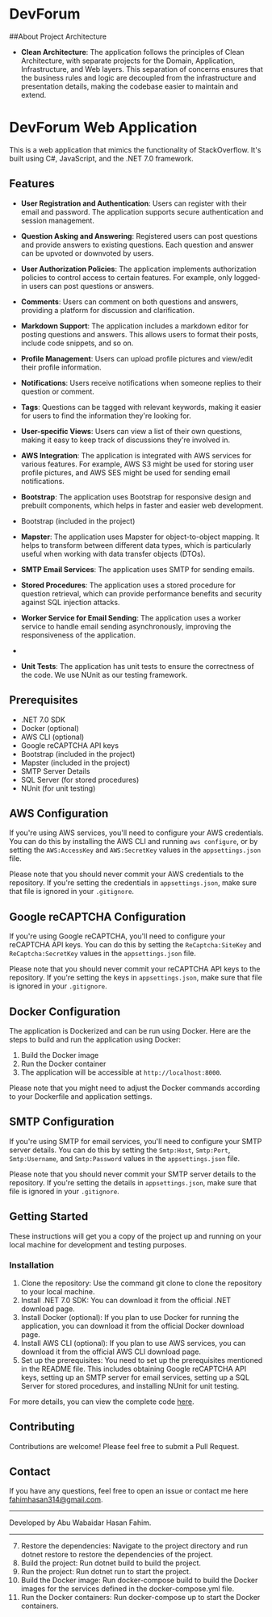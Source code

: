 # DevForum

##About Project Architecture

- **Clean Architecture**: The application follows the principles of Clean Architecture, with separate projects for the Domain, Application, Infrastructure, and Web layers. This separation of concerns ensures that the business rules and logic are decoupled from the infrastructure and presentation details, making the codebase easier to maintain and extend.

# DevForum Web Application

This is a web application that mimics the functionality of StackOverflow. It's built using C#, JavaScript, and the .NET 7.0 framework.

## Features

- **User Registration and Authentication**: Users can register with their email and password. The application supports secure authentication and session management.

- **Question Asking and Answering**: Registered users can post questions and provide answers to existing questions. Each question and answer can be upvoted or downvoted by users.

- **User Authorization Policies**: The application implements authorization policies to control access to certain features. For example, only logged-in users can post questions or answers.

- **Comments**: Users can comment on both questions and answers, providing a platform for discussion and clarification.

- **Markdown Support**: The application includes a markdown editor for posting questions and answers. This allows users to format their posts, include code snippets, and so on.

- **Profile Management**: Users can upload profile pictures and view/edit their profile information.

- **Notifications**: Users receive notifications when someone replies to their question or comment.

- **Tags**: Questions can be tagged with relevant keywords, making it easier for users to find the information they're looking for.

- **User-specific Views**: Users can view a list of their own questions, making it easy to keep track of discussions they're involved in.
  
- **AWS Integration**: The application is integrated with AWS services for various features. For example, AWS S3 might be used for storing user profile pictures, and AWS SES might be used for sending email notifications.
 
- **Bootstrap**: The application uses Bootstrap for responsive design and prebuilt components, which helps in faster and easier web development.
  
-  Bootstrap (included in the project)
  
- **Mapster**: The application uses Mapster for object-to-object mapping. It helps to transform between different data types, which is particularly useful when working with data transfer objects (DTOs).
  
- **SMTP Email Services**: The application uses SMTP for sending emails.
  
- **Stored Procedures**: The application uses a stored procedure for question retrieval, which can provide performance benefits and security against SQL injection attacks.

- **Worker Service for Email Sending**: The application uses a worker service to handle email sending asynchronously, improving the responsiveness of the application.
- 
- **Unit Tests**: The application has unit tests to ensure the correctness of the code. We use NUnit as our testing framework.

## Prerequisites

- .NET 7.0 SDK
- Docker (optional)
- AWS CLI (optional)
- Google reCAPTCHA API keys
- Bootstrap (included in the project)
- Mapster (included in the project)
- SMTP Server Details
- SQL Server (for stored procedures)
- NUnit (for unit testing)

## AWS Configuration

If you're using AWS services, you'll need to configure your AWS credentials. You can do this by installing the AWS CLI and running `aws configure`, or by setting the `AWS:AccessKey` and `AWS:SecretKey` values in the `appsettings.json` file.

Please note that you should never commit your AWS credentials to the repository. If you're setting the credentials in `appsettings.json`, make sure that file is ignored in your `.gitignore`.

## Google reCAPTCHA Configuration

If you're using Google reCAPTCHA, you'll need to configure your reCAPTCHA API keys. You can do this by setting the `ReCaptcha:SiteKey` and `ReCaptcha:SecretKey` values in the `appsettings.json` file.

Please note that you should never commit your reCAPTCHA API keys to the repository. If you're setting the keys in `appsettings.json`, make sure that file is ignored in your `.gitignore`.

## Docker Configuration

The application is Dockerized and can be run using Docker. Here are the steps to build and run the application using Docker:

1. Build the Docker image
2. Run the Docker container
3. The application will be accessible at `http://localhost:8000`.

Please note that you might need to adjust the Docker commands according to your Dockerfile and application settings.

## SMTP Configuration

If you're using SMTP for email services, you'll need to configure your SMTP server details. You can do this by setting the `Smtp:Host`, `Smtp:Port`, `Smtp:Username`, and `Smtp:Password` values in the `appsettings.json` file.

Please note that you should never commit your SMTP server details to the repository. If you're setting the details in `appsettings.json`, make sure that file is ignored in your `.gitignore`.



## Getting Started

These instructions will get you a copy of the project up and running on your local machine for development and testing purposes.

### Installation

1. Clone the repository: Use the command git clone <repository-url> to clone the repository to your local machine.  
2. Install .NET 7.0 SDK: You can download it from the official .NET download page.  
3. Install Docker (optional): If you plan to use Docker for running the application, you can download it from the official Docker download page.  
4. Install AWS CLI (optional): If you plan to use AWS services, you can download it from the official AWS CLI download page.  
5. Set up the prerequisites: You need to set up the prerequisites mentioned in the README file. This includes obtaining Google reCAPTCHA API keys, setting up an SMTP server for email services, setting up a SQL Server for stored procedures, and installing NUnit for unit testing.

For more details, you can view the complete code [here](https://github.com/awhfahim/DevForum/tree/main/src/StackOverflow).

## Contributing

Contributions are welcome! Please feel free to submit a Pull Request.

## Contact

If you have any questions, feel free to open an issue or contact me here fahimhasan314@gmail.com.

---

Developed by Abu Wabaidar Hasan Fahim.

---


7. Restore the dependencies: Navigate to the project directory and run dotnet restore to restore the dependencies of the project.  
8. Build the project: Run dotnet build to build the project.  
9. Run the project: Run dotnet run to start the project.  
10. Build the Docker image: Run docker-compose build to build the Docker images for the services defined in the docker-compose.yml file.  
11. Run the Docker containers: Run docker-compose up to start the Docker containers.

